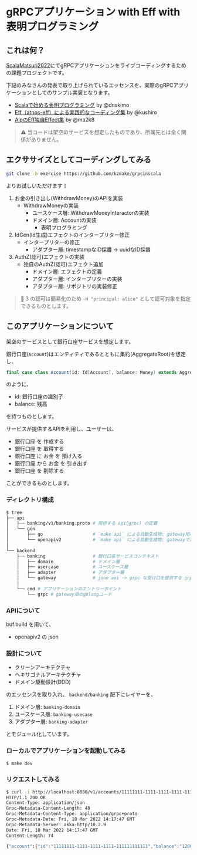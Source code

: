 # gRPCアプリケーション with Eff with 表明プログラミング

## これは何？

[ScalaMatsuri2022](https://scalamatsuri.org/ja)にてgRPCアプリケーションをライブコーディングするための課題プロジェクトです。

下記のみなさんの発表で取り上げられているエッセンスを、実際のgRPCアプリケーションとしてのサンプル実装となります。

- [Scalaで始める表明プログラミング](https://speakerdeck.com/dnskimo/scaladeshi-merubiao-ming-puroguramingu) by @dnskimo
- [Eff（atnos-eff）による実践的なコーディング集](https://speakerdeck.com/shiroichi315/eff-atnos-eff-niyorushi-jian-de-nakodeinguji) by @kushiro
- [AlpのEff独自Effect集](https://scalamatsuri.org/ja/proposals/J1647668100) by @ma2k8

> ⚠ 当コードは架空のサービスを想定したものであり、所属先とは全く関係がありません。

## エクササイズとしてコーディングしてみる

```bash
git clone -b exercise https://github.com/kzmake/grpcinscala
```
よりお試しいただけます！

1. お金の引き出し(WithdrawMoney)のAPIを実装 
   - WithdrawMoneyの実装
     - ユースケース層: WithdrawMoneyInteractorの実装
     - ドメイン層: Accountの実装
       - 表明プログラミング
2. IdGen(Id生成)エフェクトのインタープリター修正
   - インタープリターの修正
     - アダプター層: timestampなID採番 -> uuidなID採番
3. AuthZ(認可)エフェクトの実装
   - 独自のAuthZ(認可)エフェクト追加
     - ドメイン層: エフェクトの定義
     - アダプター層: インタープリターの実装
     - アダプター層: リポジトリの実装修正

> 🔔 3 の認可は簡易化のため `-H "principal: alice"` として認可対象を指定できるものとします。

## このアプリケーションについて

架空のサービスとして銀行口座サービスを想定します。

銀行口座(`Account`)はエンティティであるとともに集約(AggregateRoot)を想定し、

```scala
final case class Account(id: Id[Account], balance: Money) extends AggregateRoot[Account]
```

のように、

- id: 銀行口座の識別子
- balance: 残高

を持つものとします。

サービスが提供するAPIを利用し、ユーザーは、

- 銀行口座 を 作成する
- 銀行口座 を 取得する
- 銀行口座 に お金 を 預け入る
- 銀行口座 から お金 を 引き出す
- 銀行口座 を 削除する

ことができるものとします。

### ディレクトリ構成

```bash
$ tree
├── api
│   ├── banking/v1/banking.proto # 提供する api(grpc) の定義
│   └── gen
│       ├── go                   # `make api` による自動生成物: gateway用のgolangコード
│       └── openapiv2            # `make api` による自動生成物: gatewayで提供されるswagger
│
└── backend
    ├── banking                  # 銀行口座サービスコンテキスト
    │   ├── domain               # ドメイン層
    │   ├── usercase             # ユースケース層
    │   ├── adapter              # アダプター層
    │   └── gateway              # json api -> grpc な受け口を提供する grpc-gateway (golang)
    │
    └── cmd # アプリケーションのエントリーポイント
        └── grpc # gateway用のgolangコード  
```

### APIについて

buf.build を用いて、

- openapiv2 の json 

### 設計について

- クリーンアーキテクチャ
- ヘキサゴナルアーキテクチャ
- ドメイン駆動設計(DDD)

のエッセンスを取り入れ、 `backend/banking` 配下にレイヤーを、

1. ドメイン層: `banking-domain`
2. ユースケース層: `banking-usecase`
3. アダプター層: `banking-adapter`

とモジュール化しています。

### ローカルでアプリケーションを起動してみる

```bash
$ make dev
```

### リクエストしてみる

```bash
$ curl -i http://localhost:8080/v1/accounts/11111111-1111-1111-1111-111111111111 -H "principal: alice"
HTTP/1.1 200 OK
Content-Type: application/json
Grpc-Metadata-Content-Length: 48
Grpc-Metadata-Content-Type: application/grpc+proto
Grpc-Metadata-Date: Fri, 18 Mar 2022 14:17:47 GMT
Grpc-Metadata-Server: akka-http/10.2.9
Date: Fri, 18 Mar 2022 14:17:47 GMT
Content-Length: 74

{"account":{"id":"11111111-1111-1111-1111-111111111111","balance":"1200"}}
```
